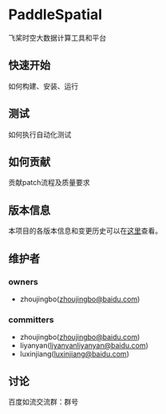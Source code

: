 PaddleSpatial
===
飞桨时空大数据计算工具和平台

快速开始
---
如何构建、安装、运行

测试
---
如何执行自动化测试

如何贡献
---
贡献patch流程及质量要求

版本信息
---
本项目的各版本信息和变更历史可以在[这里][changelog]查看。

维护者
---
### owners
* zhoujingbo(zhoujingbo@baidu.com)

### committers
* zhoujingbo(zhoujingbo@baidu.com)
* liyanyan(liyanyanliyanyan@baidu.com)
* luxinjiang(luxinjiang@baidu.com)

讨论
---
百度如流交流群：群号


[changelog]: http://icode.baidu.com/repos/baidu/bil-plat/PaddleSpatial/blob/master:CHANGELOG.md
